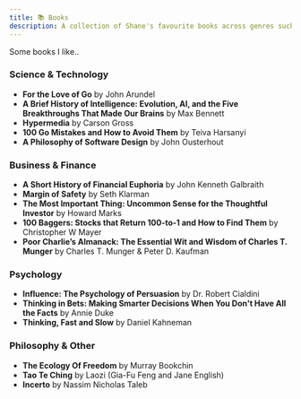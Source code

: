 ```yaml
---
title: 📚 Books
description: A collection of Shane's favourite books across genres such as tech, investing, psychology and philosophy.
---
```


Some books I like..

### Science & Technology

- **For the Love of Go** by John Arundel
- **A Brief History of Intelligence: Evolution, AI, and the Five Breakthroughs That Made Our Brains** by Max Bennett
- **Hypermedia** by Carson Gross
- **100 Go Mistakes and How to Avoid Them** by Teiva Harsanyi
- **A Philosophy of Software Design** by John Ousterhout

### Business & Finance

- **A Short History of Financial Euphoria** by John Kenneth Galbraith
- **Margin of Safety** by Seth Klarman
- **The Most Important Thing: Uncommon Sense for the Thoughtful Investor** by Howard Marks
- **100 Baggers: Stocks that Return 100-to-1 and How to Find Them** by Christopher W Mayer
- **Poor Charlie’s Almanack: The Essential Wit and Wisdom of Charles T. Munger** by Charles T. Munger & Peter D. Kaufman

### Psychology

- **Influence: The Psychology of Persuasion** by Dr. Robert Cialdini
- **Thinking in Bets: Making Smarter Decisions When You Don't Have All the Facts** by Annie Duke
- **Thinking, Fast and Slow** by Daniel Kahneman

### Philosophy & Other

- **The Ecology Of Freedom** by Murray Bookchin
- **Tao Te Ching** by Laozi (Gia-Fu Feng and Jane English)
- **Incerto** by Nassim Nicholas Taleb
